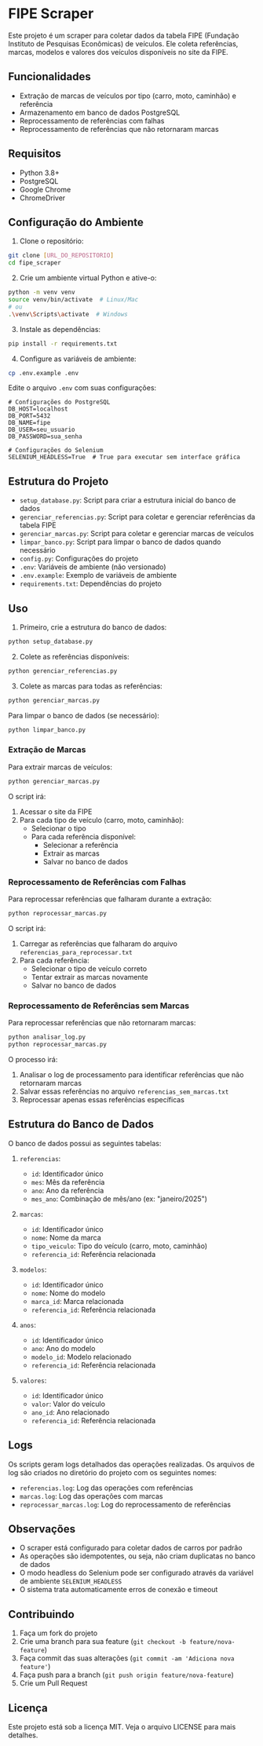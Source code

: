 # FIPE Scraper

Este projeto é um scraper para coletar dados da tabela FIPE (Fundação Instituto de Pesquisas Econômicas) de veículos. Ele coleta referências, marcas, modelos e valores dos veículos disponíveis no site da FIPE.

## Funcionalidades

- Extração de marcas de veículos por tipo (carro, moto, caminhão) e referência
- Armazenamento em banco de dados PostgreSQL
- Reprocessamento de referências com falhas
- Reprocessamento de referências que não retornaram marcas

## Requisitos

- Python 3.8+
- PostgreSQL
- Google Chrome
- ChromeDriver

## Configuração do Ambiente

1. Clone o repositório:
```bash
git clone [URL_DO_REPOSITORIO]
cd fipe_scraper
```

2. Crie um ambiente virtual Python e ative-o:
```bash
python -m venv venv
source venv/bin/activate  # Linux/Mac
# ou
.\venv\Scripts\activate  # Windows
```

3. Instale as dependências:
```bash
pip install -r requirements.txt
```

4. Configure as variáveis de ambiente:
```bash
cp .env.example .env
```
Edite o arquivo `.env` com suas configurações:
```
# Configurações do PostgreSQL
DB_HOST=localhost
DB_PORT=5432
DB_NAME=fipe
DB_USER=seu_usuario
DB_PASSWORD=sua_senha

# Configurações do Selenium
SELENIUM_HEADLESS=True  # True para executar sem interface gráfica
```

## Estrutura do Projeto

- `setup_database.py`: Script para criar a estrutura inicial do banco de dados
- `gerenciar_referencias.py`: Script para coletar e gerenciar referências da tabela FIPE
- `gerenciar_marcas.py`: Script para coletar e gerenciar marcas de veículos
- `limpar_banco.py`: Script para limpar o banco de dados quando necessário
- `config.py`: Configurações do projeto
- `.env`: Variáveis de ambiente (não versionado)
- `.env.example`: Exemplo de variáveis de ambiente
- `requirements.txt`: Dependências do projeto

## Uso

1. Primeiro, crie a estrutura do banco de dados:
```bash
python setup_database.py
```

2. Colete as referências disponíveis:
```bash
python gerenciar_referencias.py
```

3. Colete as marcas para todas as referências:
```bash
python gerenciar_marcas.py
```

Para limpar o banco de dados (se necessário):
```bash
python limpar_banco.py
```

### Extração de Marcas

Para extrair marcas de veículos:

```bash
python gerenciar_marcas.py
```

O script irá:
1. Acessar o site da FIPE
2. Para cada tipo de veículo (carro, moto, caminhão):
   - Selecionar o tipo
   - Para cada referência disponível:
     - Selecionar a referência
     - Extrair as marcas
     - Salvar no banco de dados

### Reprocessamento de Referências com Falhas

Para reprocessar referências que falharam durante a extração:

```bash
python reprocessar_marcas.py
```

O script irá:
1. Carregar as referências que falharam do arquivo `referencias_para_reprocessar.txt`
2. Para cada referência:
   - Selecionar o tipo de veículo correto
   - Tentar extrair as marcas novamente
   - Salvar no banco de dados

### Reprocessamento de Referências sem Marcas

Para reprocessar referências que não retornaram marcas:

```bash
python analisar_log.py
python reprocessar_marcas.py
```

O processo irá:
1. Analisar o log de processamento para identificar referências que não retornaram marcas
2. Salvar essas referências no arquivo `referencias_sem_marcas.txt`
3. Reprocessar apenas essas referências específicas

## Estrutura do Banco de Dados

O banco de dados possui as seguintes tabelas:

1. `referencias`:
   - `id`: Identificador único
   - `mes`: Mês da referência
   - `ano`: Ano da referência
   - `mes_ano`: Combinação de mês/ano (ex: "janeiro/2025")

2. `marcas`:
   - `id`: Identificador único
   - `nome`: Nome da marca
   - `tipo_veiculo`: Tipo do veículo (carro, moto, caminhão)
   - `referencia_id`: Referência relacionada

3. `modelos`:
   - `id`: Identificador único
   - `nome`: Nome do modelo
   - `marca_id`: Marca relacionada
   - `referencia_id`: Referência relacionada

4. `anos`:
   - `id`: Identificador único
   - `ano`: Ano do modelo
   - `modelo_id`: Modelo relacionado
   - `referencia_id`: Referência relacionada

5. `valores`:
   - `id`: Identificador único
   - `valor`: Valor do veículo
   - `ano_id`: Ano relacionado
   - `referencia_id`: Referência relacionada

## Logs

Os scripts geram logs detalhados das operações realizadas. Os arquivos de log são criados no diretório do projeto com os seguintes nomes:
- `referencias.log`: Log das operações com referências
- `marcas.log`: Log das operações com marcas
- `reprocessar_marcas.log`: Log do reprocessamento de referências

## Observações

- O scraper está configurado para coletar dados de carros por padrão
- As operações são idempotentes, ou seja, não criam duplicatas no banco de dados
- O modo headless do Selenium pode ser configurado através da variável de ambiente `SELENIUM_HEADLESS`
- O sistema trata automaticamente erros de conexão e timeout

## Contribuindo

1. Faça um fork do projeto
2. Crie uma branch para sua feature (`git checkout -b feature/nova-feature`)
3. Faça commit das suas alterações (`git commit -am 'Adiciona nova feature'`)
4. Faça push para a branch (`git push origin feature/nova-feature`)
5. Crie um Pull Request

## Licença

Este projeto está sob a licença MIT. Veja o arquivo LICENSE para mais detalhes. 